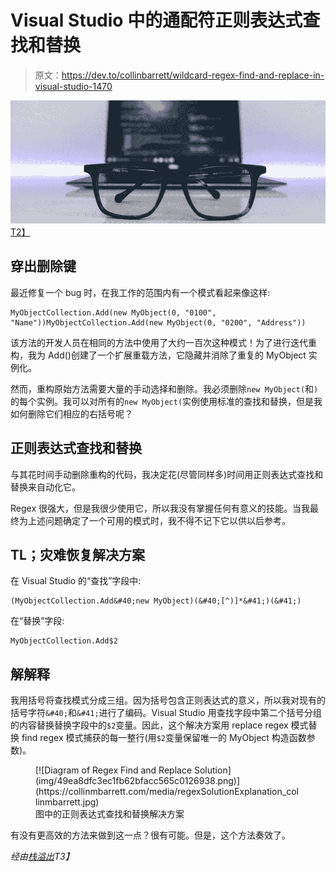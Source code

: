 # Visual Studio 中的通配符正则表达式查找和替换

> 原文：<https://dev.to/collinbarrett/wildcard-regex-find-and-replace-in-visual-studio-1470>

[![Glasses and Computer](img/c98bf3d1ec319f5980bd1632eefa1d01.png)T2】](https://collinmbarrett.com/wildcard-regex-find-replace-visual-studio/)

## 穿出删除键

最近修复一个 bug 时，在我工作的范围内有一个模式看起来像这样:

```
MyObjectCollection.Add(new MyObject(0, "0100", "Name"))MyObjectCollection.Add(new MyObject(0, "0200", "Address")) 
```

该方法的开发人员在相同的方法中使用了大约一百次这种模式！为了进行迭代重构，我为 Add()创建了一个扩展重载方法，它隐藏并消除了重复的 MyObject 实例化。

然而，重构原始方法需要大量的手动选择和删除。我必须删除`new MyObject(`和`)`的每个实例。我可以对所有的`new MyObject(`实例使用标准的查找和替换，但是我如何删除它们相应的右括号呢？

## 正则表达式查找和替换

与其花时间手动删除重构的代码，我决定花(尽管同样多)时间用正则表达式查找和替换来自动化它。

Regex 很强大，但是我很少使用它，所以我没有掌握任何有意义的技能。当我最终为上述问题确定了一个可用的模式时，我不得不记下它以供以后参考。

## TL；灾难恢复解决方案

在 Visual Studio 的“查找”字段中:

```
(MyObjectCollection.Add&#40;new MyObject)(&#40;[^)]*&#41;)(&#41;) 
```

在“替换”字段:

```
MyObjectCollection.Add$2 
```

## 解解释

我用括号将查找模式分成三组。因为括号包含正则表达式的意义，所以我对现有的括号字符`&#40;`和`&#41;`进行了编码。Visual Studio 用查找字段中第二个括号分组的内容替换替换字段中的`$2`变量。因此，这个解决方案用 replace regex 模式替换 find regex 模式捕获的每一整行(用`$2`变量保留唯一的 MyObject 构造函数参数)。

<figure>[![Diagram of Regex Find and Replace Solution](img/49ea8dfc3ec1fb62bfacc565c0126938.png)](https://collinmbarrett.com/media/regexSolutionExplanation_collinmbarrett.jpg) 

<figcaption id="caption-attachment-5773">图中的正则表达式查找和替换解决方案</figcaption>

</figure>

有没有更高效的方法来做到这一点？很有可能。但是，这个方法奏效了。

*经由[栈溢出](https://stackoverflow.com/questions/24135006/regex-that-match-any-character-inside-a-parenthesis/24135281)T3】*